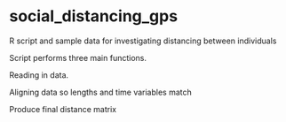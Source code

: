 # social_distancing_gps
R script and sample data for investigating distancing between individuals

Script performs three main functions.

Reading in data.

Aligning data so lengths and time variables match

Produce final distance matrix
